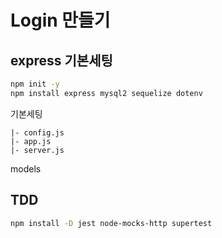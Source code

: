 # Login 만들기

## express 기본세팅

```sh
npm init -y
npm install express mysql2 sequelize dotenv
```

기본세팅

```
|- config.js
|- app.js
|- server.js
```

models

## TDD

```sh
npm install -D jest node-mocks-http supertest
```
